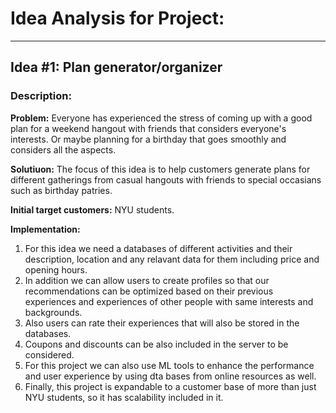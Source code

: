 # Idea Analysis for Project:
***
## Idea #1: Plan generator/organizer
### Description:
**Problem:**
Everyone has experienced the stress of coming up with a good plan for a weekend hangout with friends that considers everyone's interests. Or maybe planning for a birthday that goes smoothly and considers all the aspects.

**Solutiuon:** 
The focus of this idea is to help customers generate plans for different gatherings from casual hangouts with friends to special occasians such as birthday patries.

**Initial target customers:**
NYU students.

**Implementation:**
1. For this idea we need a databases of different activities and their description, location and any relavant data for them including price and opening hours.
2. In addition we can allow users to create profiles so that our recommendations can be optimized based on their previous experiences and experiences of other people with same interests and backgrounds. 
3. Also users can rate their experiences that will also be stored in the databases.
4. Coupons and discounts can be also included in the server to be considered.
5. For this project we can also use ML tools to enhance the performance and user experience by using dta bases from online resources as well.
6. Finally, this project is expandable to a customer base of more than just NYU students, so it has scalability included in it.


